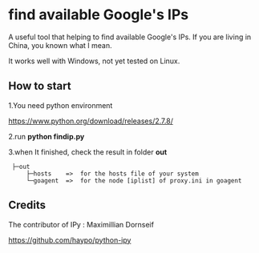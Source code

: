 find available Google's IPs 
====

A useful tool that helping to find available Google's IPs.
If you are living in China, you known what I mean.

It works well with Windows, not yet tested on Linux.


How to start
----
1.You need python environment

<https://www.python.org/download/releases/2.7.8/>

2.run **python findip.py**

3.when It finished, check the result in folder **out**

     ├─out
         ├─hosts    =>  for the hosts file of your system 
         └─goagent  =>  for the node [iplist] of proxy.ini in goagent


Credits
----

The contributor of IPy : Maximillian Dornseif

<https://github.com/haypo/python-ipy>
 
 